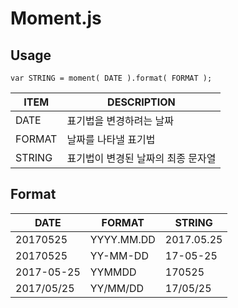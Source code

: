 # Moment.js

## Usage
```
var STRING = moment( DATE ).format( FORMAT );
```
<table class="table striped bordered">
    <thead>
        <tr>
            <th>ITEM</th>
            <th>DESCRIPTION</th>
        </tr>
    </thead>
    <tbody>
      <tr><td>DATE</td><td>표기법을 변경하려는 날짜</td></tr>
      <tr><td>FORMAT</td><td>날짜를 나타낼 표기법</td></tr>
      <tr><td>STRING</td><td>표기법이 변경된 날짜의 최종 문자열</td></tr>
</table> 

## Format
<table class="table striped bordered">
    <thead>
        <tr>
            <th>DATE</th>
            <th>FORMAT</th>
            <th>STRING</th>
        </tr>
    </thead>
    <tbody>
      <tr><td>20170525</td><td>YYYY.MM.DD</td><td>2017.05.25</td></tr>
      <tr><td>20170525</td><td>YY-MM-DD</td><td>17-05-25</td></tr>
      <tr><td>2017-05-25</td><td>YYMMDD</td><td>170525</td></tr>
      <tr><td>2017/05/25</td><td>YY/MM/DD</td><td>17/05/25</td></tr>
    </tbody>
</table>